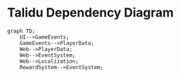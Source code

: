 # Talidu Dependency Diagram

```mermaid
graph TD;
    UI-->GameEvents;
    GameEvents-->PlayerData;
    Web-->PlayerData;
    Web-->EventSystem;
    Web-->Localization;
    RewardSystem-->EventSystem;
```
